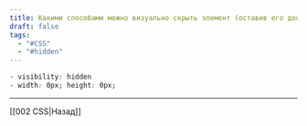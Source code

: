 ```yaml
---
title: Какими способами можно визуально скрыть элемент (оставив его доступным только для скринридера)?
draft: false
tags:
  - "#CSS"
  - "#hidden"
---
```

```css
- visibility: hidden
- width: 0px; height: 0px;
```

---

[[002 CSS|Назад]]